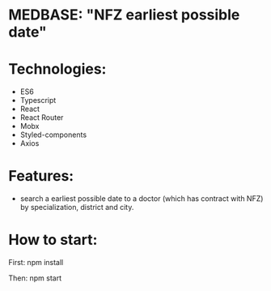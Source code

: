 # MEDBASE: "NFZ earliest possible date" 

# Technologies: 
- ES6
- Typescript
- React
- React Router
- Mobx
- Styled-components
- Axios




# Features:

- search a earliest possible date to a doctor (which has contract with NFZ) by specialization, district and city.



# How to start:
First:
npm install

Then:
npm start



